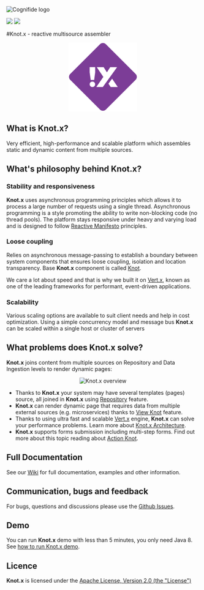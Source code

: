 ![Cognifide logo](http://cognifide.github.io/images/cognifide-logo.png)

[![][travis img]][travis]
[![][license img]][license]

#Knot.x - reactive multisource assembler 

<p align="center">
  <img src="https://github.com/Cognifide/knotx/blob/master/icons/180x180.png?raw=true"
         alt="Knot.x"/>
</p>


## What is Knot.x?
Very efficient, high-performance and scalable platform which assembles static and dynamic content from multiple sources.

## What's philosophy behind Knot.x?

### Stability and responsiveness
**Knot.x** uses asynchronous programming principles which allows it to process a large number of requests using a single thread.
Asynchronous programming is a style promoting the ability to write non-blocking code (no thread pools).
The platform stays responsive under heavy and varying load and is designed to follow [Reactive Manifesto](http://www.reactivemanifesto.org/) principles.

### Loose coupling
Relies on asynchronous message-passing to establish a boundary between system components that ensures 
loose coupling, isolation and location transparency. Base **Knot.x** component is called [Knot](https://github.com/Cognifide/knotx/wiki/Knot).

We care a lot about speed and that is why we built it on [Vert.x](http://vertx.io/), known as one of the leading frameworks for performant, event-driven applications.

### Scalability
Various scaling options are available to suit client needs and help in cost optimization. Using a 
simple concurrency model and message bus **Knot.x** can be scaled within a single host or cluster of 
servers


## What problems does Knot.x solve?
**Knot.x** joins content from multiple sources on Repository and Data Ingestion levels to render dynamic pages:

<p align="center">
  <img src="https://github.com/Cognifide/knotx/blob/master/documentation/src/main/wiki/assets/knotx-overview.png?raw=true"
         alt="Knot.x overview"/>
</p>

- Thanks to **Knot.x** your system may have several templates (pages) source, all joined in **Knot.x** using [Repository](https://github.com/Cognifide/knotx/wiki/Repository) feature.
- **Knot.x** can render dynamic page that requires data from multiple external sources (e.g. microservices) thanks to [View Knot](https://github.com/Cognifide/knotx/wiki/ViewKnot) feature.
- Thanks to using ultra fast and scalable [Vert.x](http://vertx.io/) engine, **Knot.x** can solve your performance problems. Learn more about [Knot.x Architecture](https://github.com/Cognifide/knotx/wiki/Architecture).
- **Knot.x** supports forms submission including multi-step forms. Find out more about this topic reading about [Action Knot](https://github.com/Cognifide/knotx/wiki/ActionKnot).

## Full Documentation

See our [Wiki](https://github.com/Cognifide/knotx/wiki) for full documentation, examples and other information.


## Communication, bugs and feedback

For bugs, questions and discussions please use the [Github Issues](https://github.com/Cognifide/knotx/issues).


## Demo

You can run **Knot.x** demo with less than 5 minutes, you only need Java 8. See [how to run Knot.x demo](https://github.com/Cognifide/knotx/wiki/RunningTheDemo).


## Licence

**Knot.x** is licensed under the [Apache License, Version 2.0 (the "License")](https://www.apache.org/licenses/LICENSE-2.0.txt)


[travis]:https://travis-ci.org/Cognifide/knotx
[travis img]:https://travis-ci.org/Cognifide/knotx.svg?branch=master

[license]:LICENSE
[license img]:https://img.shields.io/badge/License-Apache%202-blue.svg
